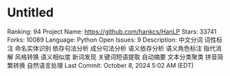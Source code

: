 # Untitled

Ranking: 94
Project Name: https://github.com/hankcs/HanLP
Stars: 33741
Forks: 10089
Language: Python
Open Issues: 9
Description: 中文分词 词性标注 命名实体识别 依存句法分析 成分句法分析 语义依存分析 语义角色标注 指代消解 风格转换 语义相似度 新词发现 关键词短语提取 自动摘要 文本分类聚类 拼音简繁转换 自然语言处理
Last Commit: October 8, 2024 5:02 AM (EDT)